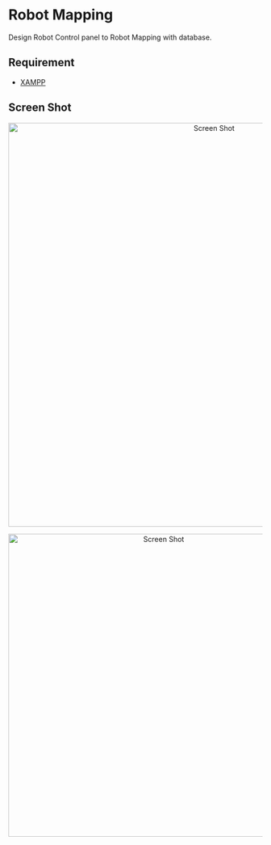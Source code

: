 # Robot Mapping
Design Robot Control panel to Robot Mapping with database.

## Requirement

* [XAMPP](https://www.apachefriends.org/download.html)
 
## Screen Shot
<p align="center">
<img width="800" alt="Screen Shot" src="https://user-images.githubusercontent.com/27751735/93831208-e667e680-fc7a-11ea-9616-542c70214ace.png">
</p>
<p align="center">
<img width="600" alt="Screen Shot" src="https://user-images.githubusercontent.com/27751735/93831201-e536b980-fc7a-11ea-9bbe-0630b413576b.png">
</p>
